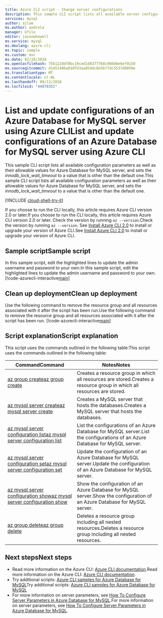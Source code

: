 ```yaml
---
title: Azure CLI script - Change server configurations
description: This sample CLI script lists all available server configurations and updates the value of innodb_lock_wait_timeout.
services: mysql
author: ajlam
ms.author: andrela
manager: kfile
editor: jasonwhowell
ms.service: mysql
ms.devlang: azure-cli
ms.topic: sample
ms.custom: mvc
ms.date: 02/28/2018
ms.openlocfilehash: 75b1228df8bc19ced1d8377768c08048e6ef9150
ms.sourcegitcommit: d1451406a010fd3aa854dc8e5b77dc5537d8050e
ms.translationtype: MT
ms.contentlocale: nl-NL
ms.lasthandoff: 09/13/2018
ms.locfileid: "44870352"
---
```

# <a name="list-and-update-configurations-of-an-azure-database-for-mysql-server-using-azure-cli"></a><span data-ttu-id="bcdf9-103">List and update configurations of an Azure Database for MySQL server using Azure CLI</span><span class="sxs-lookup"><span data-stu-id="bcdf9-103">List and update configurations of an Azure Database for MySQL server using Azure CLI</span></span>
<span data-ttu-id="bcdf9-104">This sample CLI script lists all available configuration parameters as well as their allowable values for Azure Database for MySQL server, and sets the *innodb_lock_wait_timeout* to a value that is other than the default one.</span><span class="sxs-lookup"><span data-stu-id="bcdf9-104">This sample CLI script lists all available configuration parameters as well as their allowable values for Azure Database for MySQL server, and sets the *innodb_lock_wait_timeout* to a value that is other than the default one.</span></span>

[!INCLUDE [cloud-shell-try-it](../../../includes/cloud-shell-try-it.md)]

<span data-ttu-id="bcdf9-105">If you choose to run the CLI locally, this article requires Azure CLI version 2.0 or later.</span><span class="sxs-lookup"><span data-stu-id="bcdf9-105">If you choose to run the CLI locally, this article requires Azure CLI version 2.0 or later.</span></span> <span data-ttu-id="bcdf9-106">Check the version by running `az --version`.</span><span class="sxs-lookup"><span data-stu-id="bcdf9-106">Check the version by running `az --version`.</span></span> <span data-ttu-id="bcdf9-107">See [Install Azure CLI 2.0]( /cli/azure/install-azure-cli) to install or upgrade your version of Azure CLI.</span><span class="sxs-lookup"><span data-stu-id="bcdf9-107">See [Install Azure CLI 2.0]( /cli/azure/install-azure-cli) to install or upgrade your version of Azure CLI.</span></span> 

## <a name="sample-script"></a><span data-ttu-id="bcdf9-108">Sample script</span><span class="sxs-lookup"><span data-stu-id="bcdf9-108">Sample script</span></span>
<span data-ttu-id="bcdf9-109">In this sample script, edit the highlighted lines to update the admin username and password to your own.</span><span class="sxs-lookup"><span data-stu-id="bcdf9-109">In this sample script, edit the highlighted lines to update the admin username and password to your own.</span></span>
[!code-azurecli-interactive[main](../../../cli_scripts/mysql/change-server-configurations/change-server-configurations.sh?highlight=18-19 "List and update configurations of Azure Database for MySQL.")]

## <a name="clean-up-deployment"></a><span data-ttu-id="bcdf9-110">Clean up deployment</span><span class="sxs-lookup"><span data-stu-id="bcdf9-110">Clean up deployment</span></span>
<span data-ttu-id="bcdf9-111">Use the following command to remove the resource group and all resources associated with it after the script has been run.</span><span class="sxs-lookup"><span data-stu-id="bcdf9-111">Use the following command to remove the resource group and all resources associated with it after the script has been run.</span></span> 
[!code-azurecli-interactive[main](../../../cli_scripts/mysql/change-server-configurations/delete-mysql.sh  "Delete the resource group.")]

## <a name="script-explanation"></a><span data-ttu-id="bcdf9-112">Script explanation</span><span class="sxs-lookup"><span data-stu-id="bcdf9-112">Script explanation</span></span>
<span data-ttu-id="bcdf9-113">This script uses the commands outlined in the following table:</span><span class="sxs-lookup"><span data-stu-id="bcdf9-113">This script uses the commands outlined in the following table:</span></span>

| <span data-ttu-id="bcdf9-114">**Command**</span><span class="sxs-lookup"><span data-stu-id="bcdf9-114">**Command**</span></span> | <span data-ttu-id="bcdf9-115">**Notes**</span><span class="sxs-lookup"><span data-stu-id="bcdf9-115">**Notes**</span></span> |
|---|---|
| [<span data-ttu-id="bcdf9-116">az group create</span><span class="sxs-lookup"><span data-stu-id="bcdf9-116">az group create</span></span>](/cli/azure/group#az-group-create) | <span data-ttu-id="bcdf9-117">Creates a resource group in which all resources are stored.</span><span class="sxs-lookup"><span data-stu-id="bcdf9-117">Creates a resource group in which all resources are stored.</span></span> |
| [<span data-ttu-id="bcdf9-118">az mysql server create</span><span class="sxs-lookup"><span data-stu-id="bcdf9-118">az mysql server create</span></span>](/cli/azure/mysql/server#az-msql-server-create) | <span data-ttu-id="bcdf9-119">Creates a MySQL server that hosts the databases.</span><span class="sxs-lookup"><span data-stu-id="bcdf9-119">Creates a MySQL server that hosts the databases.</span></span> |
| [<span data-ttu-id="bcdf9-120">az mysql server configuration list</span><span class="sxs-lookup"><span data-stu-id="bcdf9-120">az mysql server configuration list</span></span>](/cli/azure/mysql/server/configuration#az-msql-server-configuration-list) | <span data-ttu-id="bcdf9-121">List the configurations of an Azure Database for MySQL server.</span><span class="sxs-lookup"><span data-stu-id="bcdf9-121">List the configurations of an Azure Database for MySQL server.</span></span> |
| [<span data-ttu-id="bcdf9-122">az mysql server configuration set</span><span class="sxs-lookup"><span data-stu-id="bcdf9-122">az mysql server configuration set</span></span>](/cli/azure/mysql/server/configuration#az-msql-server-configuration-set) | <span data-ttu-id="bcdf9-123">Update the configuration of an Azure Database for MySQL server.</span><span class="sxs-lookup"><span data-stu-id="bcdf9-123">Update the configuration of an Azure Database for MySQL server.</span></span> |
| [<span data-ttu-id="bcdf9-124">az mysql server configuration show</span><span class="sxs-lookup"><span data-stu-id="bcdf9-124">az mysql server configuration show</span></span>](/cli/azure/mysql/server/configuration#az-msql-server-configuration-show) | <span data-ttu-id="bcdf9-125">Show the configuration of an Azure Database for MySQL server.</span><span class="sxs-lookup"><span data-stu-id="bcdf9-125">Show the configuration of an Azure Database for MySQL server.</span></span> |
| [<span data-ttu-id="bcdf9-126">az group delete</span><span class="sxs-lookup"><span data-stu-id="bcdf9-126">az group delete</span></span>](/cli/azure/group#az-group-delete) | <span data-ttu-id="bcdf9-127">Deletes a resource group including all nested resources.</span><span class="sxs-lookup"><span data-stu-id="bcdf9-127">Deletes a resource group including all nested resources.</span></span> |

## <a name="next-steps"></a><span data-ttu-id="bcdf9-128">Next steps</span><span class="sxs-lookup"><span data-stu-id="bcdf9-128">Next steps</span></span>
- <span data-ttu-id="bcdf9-129">Read more information on the Azure CLI: [Azure CLI documentation](/cli/azure).</span><span class="sxs-lookup"><span data-stu-id="bcdf9-129">Read more information on the Azure CLI: [Azure CLI documentation](/cli/azure).</span></span>
- <span data-ttu-id="bcdf9-130">Try additional scripts: [Azure CLI samples for Azure Database for MySQL](../sample-scripts-azure-cli.md)</span><span class="sxs-lookup"><span data-stu-id="bcdf9-130">Try additional scripts: [Azure CLI samples for Azure Database for MySQL](../sample-scripts-azure-cli.md)</span></span>
- <span data-ttu-id="bcdf9-131">For more information on server parameters, see [How To Configure Server Parameters in Azure Database for MySQL](../howto-server-parameters.md).</span><span class="sxs-lookup"><span data-stu-id="bcdf9-131">For more information on server parameters, see [How To Configure Server Parameters in Azure Database for MySQL](../howto-server-parameters.md).</span></span>
